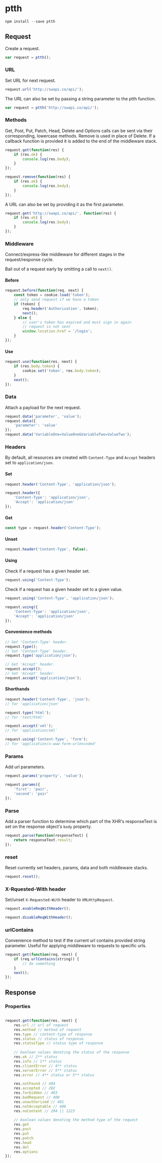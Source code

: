 # ptth

 
```javascript
npm install --save ptth
```


## Request

Create a request.

```javascript
var request = ptth();
```

### URL
Set URL for next request.

```javascript
request.url('http://swapi.co/api/');
```

The URL can also be set by passing a string parameter to the ptth function.

```javascript
var request = ptth('http://swapi.co/api/');
```

### Methods

Get, Post, Put, Patch, Head, Delete and Options calls can be sent via their corresponding, lowercase methods. Remove is used in place of Delete. If a callback function is provided it is added to the end of the middleware stack.

```javascript
request.get(function(res) {
	if (res.ok) {
		console.log(res.body);
	}
});
```

```javascript
request.remove(function(res) {
	if (res.ok) {
		console.log(res.body);
	}
});
```

A URL can also be set by providing it as the first parameter.

```javascript
request.get('http://swapi.co/api/', function(res) {
	if (res.ok) {
		console.log(res.body);
	}
});
```

### Middleware

Connect/express-like middleware for different stages in the request/response cycle. 

Bail out of a request early by omitting a call to `next()`. 

#### Before

```javascript
request.before(function(req, next) {
	const token = cookie.load('token');
    // only send request if we have a token
    if (token) {
        req.header('Authorization', token);
        next();
    } else {
        // user's token has expired and must sign in again
        // request is not sent
        window.location.href = '/login';
    }
});
```

#### Use

```javascript
request.use(function(res, next) {
	if (res.body.token) {
    	cookie.set('token', res.body.token);
    }
    next();
});
```

### Data

Attach a payload for the next request.

```javascript 
request.data('parameter', 'value');
request.data({
	'parameter': 'value'
});
request.data('VariableOne=ValueOne&VariableTwo=ValueTwo');
```


### Headers

By default, all resources are created with `Content-Type` and `Accept` headers set to `application/json`.

#### Set

```javascript
request.header('Content-Type', 'application/json');

request.header({
	'Content-Type': 'application/json',
	'Accept': 'application/json'
});
```

#### Get

```javascript
const type = request.header('Content-Type');
```

#### Unset

```javascript
request.header('Content-Type', false);
```

#### Using

Check if a request has a given header set.

```javascript
request.using('Content-Type');
```

Check if a request has a given header set to a given value.

```javascript
request.using('Content-Type', 'application/json');

request.using({
	'Content-Type': 'application/json',
	'Accept': 'application/json'
});
```

#### Convenience methods

```javascript
// Get 'Content-Type' header.
request.type();
// Set 'Content-Type' header.
request.type('application/json');
```

```javascript
// Get 'Accept' header.
request.accept();
// Set 'Accept' header.
request.accept('application/json');
```

#### Shorthands

```javascript
request.header('Content-Type', 'json');
// for 'application/json'

request.type('html'); 
// for 'text/html'

request.accept('xml'); 
// for 'application/xml'

request.using('Content-Type', 'form'); 
// for 'application/x-www-form-urlencoded'
```

### Params

Add url parameters.

```javascript
request.params('property', 'value');

request.params({
	'first': 'pair',
	'second': 'pair'
});
```

### Parse

Add a parser function to determine which part of the XHR's responseText is set on the response object's `body` property.

```javascript
request.parse(function(responseText) {
	return responseText.result;
});
```

### reset

Reset currently set headers, params, data and both middleware stacks.

```javascript
request.reset();
```

### X-Rquested-With header

Set/unset `X-Requested-With` header to `XMLHttpRequest`.

```javascript
request.enableReqWithHeader();

request.disableReqWithHeader();
```

### urlContains

Convenience method to test if the current url contains provided string parameter. Useful for applying middleware to requests to specific urls.

```javascript
request.get(function(req, next) {
	if (req.urlContains(string)) {
    	// do something
    }
    next();
});
```

## Response

### Properties

```javascript

request.get(function(res, next) {
	res.url // url of request
    res.method // method of request
    res.type // content-type of response
    res.status // status of response
    res.statusType // status type of response
   
   	// boolean values denoting the status of the response
    res.ok // 2** status
    res.info // 1** status
    res.clientError // 4** status
    res.serverError // 5** status
    res.error // 4** status or 5** status

    res.notFound // 404
    res.accepted // 202 
    res.forbidden // 403
    res.badRequest // 400
    res.unauthorized // 401 
    res.notAcceptable // 406
    res.noContent // 204 || 1223
    
    // boolean values denoting the method type of the request
    res.get 
    res.post
    res.put 
    res.patch
    res.head 
    res.del 
    res.options
});
```